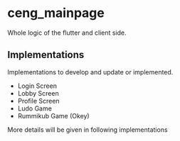 # ceng_mainpage

Whole logic of the flutter and client side.

## Implementations

Implementations to develop and update or implemented.

- Login Screen
- Lobby Screen
- Profile Screen
- Ludo Game
- Rummikub Game (Okey) 

More details will be given in following implementations
